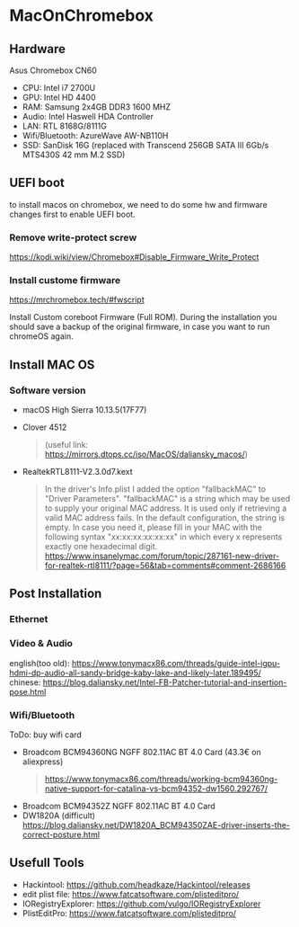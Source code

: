 # MacOnChromebox
## Hardware 
Asus Chromebox CN60
- CPU: Intel i7 2700U
- GPU: Intel HD 4400
- RAM: Samsung 2x4GB DDR3 1600 MHZ
- Audio: Intel Haswell HDA Controller
- LAN: RTL 8168G/8111G
- Wifi/Bluetooth: AzureWave AW-NB110H
- SSD: SanDisk 16G      (replaced with Transcend 256GB SATA III 6Gb/s MTS430S 42 mm M.2 SSD)

## UEFI boot
to install macos on chromebox, we need to do some hw and firmware changes first to enable UEFI boot.
### Remove write-protect screw
https://kodi.wiki/view/Chromebox#Disable_Firmware_Write_Protect

### Install custome firmware
https://mrchromebox.tech/#fwscript

Install Custom coreboot Firmware (Full ROM). During the installation you should save a backup of the original firmware, in case you want to run chromeOS again.

## Install MAC OS
### Software version
- macOS High Sierra 10.13.5(17F77)
- Clover 4512
  >(useful link: https://mirrors.dtops.cc/iso/MacOS/daliansky_macos/)
  
- RealtekRTL8111-V2.3.0d7.kext
 
  >In the driver's Info.plist I added the option "fallbackMAC" to "Driver Parameters". "fallbackMAC" is a string which may be used to supply your original MAC address. It is used only if retrieving a valid MAC address fails. In the default configuration, the string is empty. In case you need it, please fill in your MAC with the following syntax "xx:xx:xx:xx:xx:xx" in which every x represents exactly one hexadecimal digit.  https://www.insanelymac.com/forum/topic/287161-new-driver-for-realtek-rtl8111/?page=56&tab=comments#comment-2686166

## Post Installation

### Ethernet

### Video & Audio
english(too old): https://www.tonymacx86.com/threads/guide-intel-igpu-hdmi-dp-audio-all-sandy-bridge-kaby-lake-and-likely-later.189495/
chinese: https://blog.daliansky.net/Intel-FB-Patcher-tutorial-and-insertion-pose.html

### Wifi/Bluetooth

ToDo: buy wifi card

- Broadcom BCM94360NG NGFF 802.11AC BT 4.0 Card  (43.3€ on aliexpress)
  > https://www.tonymacx86.com/threads/working-bcm94360ng-native-support-for-catalina-vs-bcm94352-dw1560.292767/
- Broadcom BCM94352Z NGFF 802.11AC BT 4.0 Card
- DW1820A (difficult) https://blog.daliansky.net/DW1820A_BCM94350ZAE-driver-inserts-the-correct-posture.html


## Usefull Tools
  - Hackintool: https://github.com/headkaze/Hackintool/releases
  - edit plist file:  https://www.fatcatsoftware.com/plisteditpro/
  - IORegistryExplorer: https://github.com/vulgo/IORegistryExplorer
  - PlistEditPro: https://www.fatcatsoftware.com/plisteditpro/
